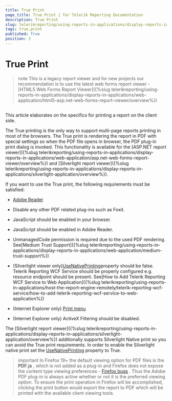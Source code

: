 ```yaml
---
title: True Print
page_title: True Print | for Telerik Reporting Documentation
description: True Print
slug: telerikreporting/using-reports-in-applications/display-reports-in-applications/web-application/asp.net-web-forms-report-viewer/true-print
tags: true,print
published: True
position: 3
---
```


# True Print



>note This is a legacy report viewer and for new projects our recommendation is to use the latest web forms report viewer -           [HTML5 Web Forms Report Viewer]({%slug telerikreporting/using-reports-in-applications/display-reports-in-applications/web-application/html5-asp.net-web-forms-report-viewer/overview%})


## 

This article elaborates on the specifics for printing a report on the client side.         

The True printing is the only way to support multi-page reports printing in most of the browsers. The True print is rendering the report           in PDF with special settings so when the PDF file opens in browser, the PDF plug-in print dialog is invoked.           This functionality is available for the           [ASP.NET report viewer]({%slug telerikreporting/using-reports-in-applications/display-reports-in-applications/web-application/asp.net-web-forms-report-viewer/overview%}) and           [Silverlight report viewer]({%slug telerikreporting/using-reports-in-applications/display-reports-in-applications/silverlight-application/overview%}).         

If you want to use the True print, the following requirements must be satisfied: 

*  [Adobe Reader](http://get.adobe.com/reader/) 

* Disable any other PDF related plug-ins such as Foxit.

* JavaScript should be enabled in your browser.

* JavaScript should be enabled in Adobe Reader.

* UnmanagedCode permission is required due to the used PDF rendering. See[Medium Trust Support]({%slug telerikreporting/using-reports-in-applications/display-reports-in-applications/web-application/medium-trust-support%})

* (Silverlight viewer only)[UseNativePrinting](/reporting/api/Telerik.ReportViewer.Silverlight.ReportViewer#Telerik_ReportViewer_Silverlight_ReportViewer_UseNativePrinting)property should be false. Telerik Reporting WCF Service should be properly configured e.g. resource endpoint should be present.
            See[How to Add Telerik Reporting WCF Service to Web Application]({%slug telerikreporting/using-reports-in-applications/host-the-report-engine-remotely/telerik-reporting-wcf-service/how-to-add-telerik-reporting-wcf-service-to-web-application%})

* (Internet Explorer only) [Print menu](http://maximumpcguides.com/windows-7/disable-the-print-menu-in-internet-explorer/) 

* (Internet Explorer only) ActiveX Filtering should be disabled.

The [Silverlight report viewer]({%slug telerikreporting/using-reports-in-applications/display-reports-in-applications/silverlight-application/overview%}) additionally supports Silverlight Native print so you can           avoid the True print requirements. In order to enable the Silverlight native print set the [UseNativePrinting](/reporting/api/Telerik.ReportViewer.Silverlight.ReportViewer#Telerik_ReportViewer_Silverlight_ReportViewer_UseNativePrinting)           property to True.         

>important In Firefox 19+ the default viewing option for PDF files is the  __PDF.js__ ,             which is not added as a plug-in and Firefox does not expose the content type viewing preferences -  [Firefox bugs](https://bugzilla.mozilla.org/show_bug.cgi?id=840439) .             Thus the Adobe PDF plug-in is always active whether or not it is the preferred viewing option.             To ensure the print operation in Firefox will be accomplished, clicking the print button would             export the report to PDF which will be printed with the available client viewing tools.           

